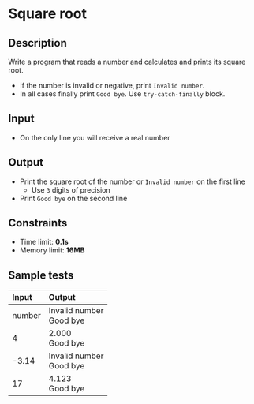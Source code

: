 # Square root

## Description
Write a program that reads a number and calculates and prints its square root.
  - If the number is invalid or negative, print `Invalid number`.
  - In all cases finally print `Good bye`.
Use `try-catch-finally` block.

## Input
- On the only line you will receive a real number

## Output
- Print the square root of the number or `Invalid number` on the first line
  - Use `3` digits of precision
- Print `Good bye` on the second line

## Constraints
- Time limit: **0.1s**
- Memory limit: **16MB**

## Sample tests

| Input  | Output |
|:-------|:-------|
| number | Invalid number<br>Good bye |
| 4      | 2.000<br>Good bye |
| -3.14  | Invalid number<br>Good bye |
| 17     | 4.123<br>Good bye |

